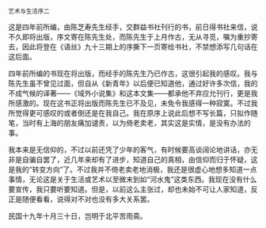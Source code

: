     艺术与生活序二 

   这是四年前所编，由陈芝寿先生经手，交群益书社刊行的书，前日得书社来信，说不久即将出版，序文寄在陈先生处，而陈先生于上月作古，无从寻觅，嘱为重抄寄去，因此将登在《语丝》九十三期上的序撕下一页寄给书社，不禁想添写几句话在这后面。

   四年前所编的书现在将出版，而经手的陈先生乃已作古，这很引起我的感叹。我与陈先生虽不曾见过面，但自从《新青年》以后便已知道他，通过好许多次信，我的不成气候的译著——《域外小说集》和这本文集——都承他不弃应允刊行，更是我所感激的。现在这书正将出版而陈先生已不及见，未免令我感得一种寂寞。不过我所觉得更可感叹的或者倒还是在我自己。我在原序上说此后想不写长篇，只拟作随笔，当时有上海的朋友痛加谴责，以为倚老卖老，其实这是实情，是没有办法的事。

   我本来是无信仰的，不过以前还凭了少年的客气，有时候要高谈阔论地讲话，亦无非是自骗自罢了，近几年来却有了进步，知道自己的真相，由信仰而归于怀疑，这是我的“转变方向”了。不过我并不倚老卖老地消极，我还是很虚心地想多知道一点事情，无论这是关于生活或艺术以至微末到如“河水鬼”这类东西。我现在没有什么要宣传，我只要听要知道。但是，以前这么主张过，却也未始不可让人家知道，反正是随便看看，说得对不对也没有多大关系罢。

   民国十九年十月三十日，岂明于北平苦雨斋。

